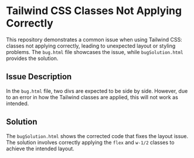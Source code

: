 # Tailwind CSS Classes Not Applying Correctly

This repository demonstrates a common issue when using Tailwind CSS: classes not applying correctly, leading to unexpected layout or styling problems. The `bug.html` file showcases the issue, while `bugSolution.html` provides the solution.

## Issue Description

In the `bug.html` file, two divs are expected to be side by side. However, due to an error in how the Tailwind classes are applied, this will not work as intended. 

## Solution

The `bugSolution.html` shows the corrected code that fixes the layout issue. The solution involves correctly applying the `flex` and `w-1/2` classes to achieve the intended layout. 
